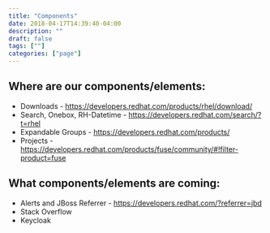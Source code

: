 ```yaml
---
title: "Components"
date: 2018-04-17T14:39:40-04:00
description: ""
draft: false
tags: [""]
categories: ["page"]
---
```


Where are our components/elements:
----------------------------------
- Downloads - https://developers.redhat.com/products/rhel/download/
- Search, Onebox, RH-Datetime - https://developers.redhat.com/search/?t=rhel
- Expandable Groups - https://developers.redhat.com/products/
- Projects - https://developers.redhat.com/products/fuse/community/#!filter-product=fuse

What components/elements are coming:
-------------------------------------
- Alerts and JBoss Referrer - https://developers.redhat.com/?referrer=jbd
- Stack Overflow
- Keycloak
